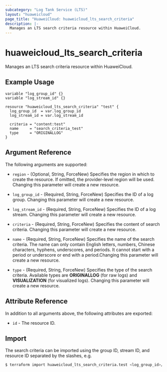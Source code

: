 ```yaml
---
subcategory: "Log Tank Service (LTS)"
layout: "huaweicloud"
page_title: "HuaweiCloud: huaweicloud_lts_search_criteria"
description: |-
  Manages an LTS search criteria resource within HuaweiCloud.
---
```


# huaweicloud_lts_search_criteria

Manages an LTS search criteria resource within HuaweiCloud.

## Example Usage

```hcl
variable "log_group_id" {}
variable "log_stream_id" {}

resource "huaweicloud_lts_search_criteria" "test" {
  log_group_id  = var.log_group_id
  log_stream_id = var.log_stream_id

  criteria = "content:test"
  name     = "search_criteria_test"
  type     = "ORIGINALLOG"
}
```

## Argument Reference

The following arguments are supported:

* `region` - (Optional, String, ForceNew) Specifies the region in which to create the resource.
  If omitted, the provider-level region will be used. Changing this parameter will create a new resource.

* `log_group_id` - (Required, String, ForceNew) Specifies the ID of a log group. Changing this parameter will create
  a new resource.

* `log_stream_id` - (Required, String, ForceNew) Specifies the ID of a log stream. Changing this parameter will create
  a new resource.

* `criteria` - (Required, String, ForceNew) Specifies the content of search criteria. Changing this parameter will create
  a new resource.

* `name` - (Required, String, ForceNew) Specifies the name of the search criteria. The name can only contain English
  letters, numbers, Chinese characters, hyphens, underscores, and periods. It cannot start with a period or underscore
  or end with a period.Changing this parameter will create a new resource.

* `type` - (Required, String, ForceNew) Specifies the type of the search criteria. Available types are
  **ORIGINALLOG** (for raw logs) and **VISUALIZATION** (for visualized logs). Changing this parameter will create a new
  resource.

## Attribute Reference

In addition to all arguments above, the following attributes are exported:

* `id` - The resource ID.

## Import

The search criteria can be imported using the group ID, stream ID, and resource ID separated by the slashes, e.g.

```bash
$ terraform import huaweicloud_lts_search_criteria.test <log_group_id>/<log_stream_id>/<id>
```
